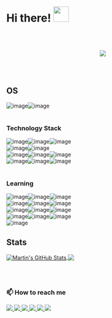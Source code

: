 # Hi there!  <img src="https://media.giphy.com/media/hvRJCLFzcasrR4ia7z/giphy.gif" width="40px">
<br><br>
<p align="center">
  <img src="https://readme-typing-svg.herokuapp.com/?lines=My%20name%20is%20Eduardo%20de%20Araújo%20Gomes%20Filho%20;Studying%20at%20Digital%20House-CTD%20;Full-stack%20developer;Always%20learning%20new%20things&font=Press%20Start%202P&center=true&width=1000&height=60&color=FFFFFF&size=25">
</p>
<br><br>

## OS
![image](https://img.shields.io/badge/Ubuntu-E95420?style=for-the-badge&logo=ubuntu&logoColor=white)![image](https://img.shields.io/badge/Windows-0078D6?style=for-the-badge&logo=windows&logoColor=white)
<br><br>


### Technology Stack
![image](https://img.shields.io/badge/HTML5-E34F26?style=for-the-badge&logo=html5&logoColor=white)![image](https://img.shields.io/badge/CSS3-1572B6?style=for-the-badge&logo=css3&logoColor=white)![image](https://img.shields.io/badge/JavaScript-323330?style=for-the-badge&logo=javascript&logoColor=F7DF1E)<br>![image](https://img.shields.io/badge/Postman-FF6C37?style=for-the-badge&logo=Postman&logoColor=white)![image](https://img.shields.io/badge/Markdown-000000?style=for-the-badge&logo=markdown&logoColor=white)<br>![image](https://img.shields.io/badge/MySQL-00000F?style=for-the-badge&logo=mysql&logoColor=white)![image](https://img.shields.io/badge/Node.js-43853D?style=for-the-badge&logo=node.js&logoColor=white)![image](https://img.shields.io/badge/Bootstrap-563D7C?style=for-the-badge&logo=bootstrap&logoColor=white)<br>![image](https://img.shields.io/badge/Java-ED8B00?style=for-the-badge&logo=java&logoColor=white)![image](https://img.shields.io/badge/Git-F05032?style=for-the-badge&logo=git&logoColor=white)![image](https://img.shields.io/badge/Insomnia-5849be?style=for-the-badge&logo=Insomnia&logoColor=white)
<br><br>

### Learning 
![image](https://img.shields.io/badge/TypeScript-007ACC?style=for-the-badge&logo=typescript&logoColor=white)![image](https://img.shields.io/badge/React_Native-20232A?style=for-the-badge&logo=react&logoColor=61DAFB)![image](https://img.shields.io/badge/Vercel-000000?style=for-the-badge&logo=vercel&logoColor=white)
<br>![image](https://img.shields.io/badge/Shell_Script-121011?style=for-the-badge&logo=gnu-bash&logoColor=white)![image](https://img.shields.io/badge/React-20232A?style=for-the-badge&logo=react&logoColor=61DAFB)![image](https://img.shields.io/badge/Sass-CC6699?style=for-the-badge&logo=sass&logoColor=white)
<br>![image](https://img.shields.io/badge/Spring_Boot-F2F4F9?style=for-the-badge&logo=spring-boot)![image](https://img.shields.io/badge/Spring-6DB33F?style=for-the-badge&logo=spring&logoColor=white)![image](https://img.shields.io/badge/apache_maven-C71A36?style=for-the-badge&logo=apachemaven&logoColor=white)
<br>![image](https://img.shields.io/badge/Docker-2CA5E0?style=for-the-badge&logo=docker&logoColor=white)![image](https://img.shields.io/badge/Junit5-25A162?style=for-the-badge&logo=junit5&logoColor=white)![image](https://img.shields.io/badge/Ansible-000000?style=for-the-badge&logo=ansible&logoColor=white)
<br>![image](https://img.shields.io/badge/Amazon_AWS-232F3E?style=for-the-badge&logo=amazon-aws&logoColor=white)
<br>
## Stats

<a href="https://github.com/MartinHeinz/MartinHeinz">
  <img align="center" src="https://github-readme-stats.vercel.app/api?username=eduardoaraujogomes&show_icons=true&line_height=27&count_private=true&title_color=7A7ADB&icon_color=2234AE&text_color=D3D3D3&bg_color=0,000000,130F40" alt="Martin's GitHub Stats" />
</a>
<a href="https://github.com/MartinHeinz/MartinHeinz">
  <img align="center" src="https://github-readme-stats.vercel.app/api/top-langs/?username=eduardoaraujogomes&hide=html,css,tex&&title_color=7A7ADB&icon_color=2234AE&text_color=D3D3D3&bg_color=0,000000,130F40&langs_count=3" />
</a>

<br><br>
  
### 📫 How to reach me
<p>
<a href="https://www.facebook.com/eduardo.araujo.942" target="_blank">
    <img src="https://img.shields.io/badge/Facebook-1877F2?style=for-the-badge&logo=facebook&logoColor=white" />
</a>
<a href="https://www.instagram.com/eduaraujofilho/?hl=pt-br" target="_blank">
    <img src="https://img.shields.io/badge/Instagram-E4405F?style=for-the-badge&logo=instagram&logoColor=white" />
</a>  
<a href="https://www.linkedin.com/in/eduaraujofilho" target="_blank">
    <img src="https://img.shields.io/badge/LinkedIn-0077B5?style=for-the-badge&logo=linkedin&logoColor=white" />
</a> 
</a>  
<a href="https://wa.me/5581992268050" target="_blank">
    <img src="https://img.shields.io/badge/WhatsApp-25D366?style=for-the-badge&logo=whatsapp&logoColor=white" />
</a>  
</a>  
<a href="https://t.me/EduardoAraujoGF" target="_blank">
    <img src="https://img.shields.io/badge/Telegram-2CA5E0?style=for-the-badge&logo=telegram&logoColor=white" />
</a>
<a href="mailto:eduardoaraujogf@gmail.com" target="_blank">
    <img src="https://img.shields.io/badge/Gmail-D14836?style=for-the-badge&logo=gmail&logoColor=white" />
</a>
<p>
